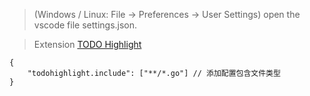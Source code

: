 > (Windows / Linux: File -> Preferences -> User Settings) open the vscode file settings.json.


> Extension
> [TODO Highlight](https://marketplace.visualstudio.com/items?itemName=wayou.vscode-todo-highlight)

```
{
    "todohighlight.include": ["**/*.go"] // 添加配置包含文件类型
}
```